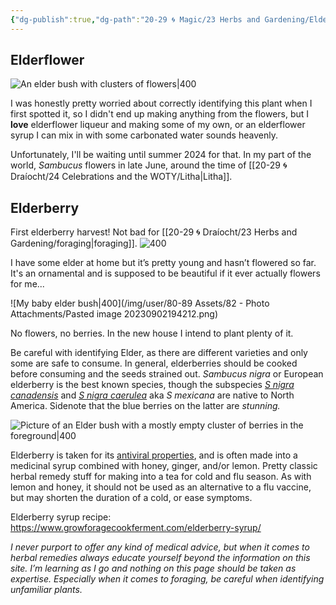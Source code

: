 ```yaml
---
{"dg-publish":true,"dg-path":"20-29 🌀 Magic/23 Herbs and Gardening/Elder.md","dg-permalink":"elder","permalink":"/elder/","title":"Elder","tags":["learninpublic","🌀draíocht/herbalism"],"noteIcon":"","created":"2023-09-04T19:48","updated":"2023-09-03T10:45:51.125-04:00"}
---
```


## Elderflower
![An elder bush with clusters of flowers|400](https://i.imgur.com/7To8lAK.jpg)

I was honestly pretty worried about correctly identifying this plant when I first spotted it, so I didn't end up making anything from the flowers, but I **love** elderflower liqueur and making some of my own, or an elderflower syrup I can mix in with some carbonated water sounds heavenly. 

Unfortunately, I'll be waiting until summer 2024 for that. In my part of the world, *Sambucus* flowers in late June, around the time of [[20-29 🌀 Draíocht/24 Celebrations and the WOTY/Litha\|Litha]].
## Elderberry
First elderberry harvest! Not bad for [[20-29 🌀 Draíocht/23 Herbs and Gardening/foraging\|foraging]]. 
![400](https://i.imgur.com/8AUulwf.jpg)

I have some elder at home but it’s pretty young and hasn’t flowered so far. It's an ornamental and is supposed to be beautiful if it ever actually flowers for me...

![My baby elder bush|400](/img/user/80-89 Assets/82 - Photo Attachments/Pasted image 20230902194212.png)

No flowers, no berries. In the new house I intend to plant plenty of it. 

Be careful with identifying Elder, as there are different varieties and only some are safe to consume. In general, elderberries should be cooked before consuming and the seeds strained out. *Sambucus nigra* or European elderberry is the best known species, though the subspecies [*S nigra canadensis*](https://plants.ces.ncsu.edu/plants/sambucus-canadensis/) and *[S nigra caerulea](https://landscapeplants.oregonstate.edu/plants/sambucus-nigra-subsp-cerulea)* aka *S mexicana* are native to North America. Sidenote that the blue berries on the latter are *stunning.*

![Picture of an Elder bush with a mostly empty cluster of berries in the foreground|400](https://i.imgur.com/UggpMuf.jpg)

Elderberry is taken for its [antiviral properties](https://www.ncbi.nlm.nih.gov/pmc/articles/PMC4848651/), and is often made into a medicinal syrup combined with honey, ginger, and/or lemon. Pretty classic herbal remedy stuff for making into a tea for cold and flu season. As with lemon and honey, it should not be used as an alternative to a flu vaccine, but may shorten the duration of a cold, or ease symptoms.

Elderberry syrup recipe: https://www.growforagecookferment.com/elderberry-syrup/

*I never purport to offer any kind of medical advice, but when it comes to herbal remedies always educate yourself beyond the information on this site. I’m learning as I go and nothing on this page should be taken as expertise. Especially when it comes to foraging, be careful when identifying unfamiliar plants.*